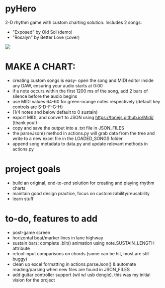 # pyHero
2-D rhythm game with custom charting solution. Includes 2 songs:
- "Exposed" by Old Sol (demo)
- "Rosalyn" by Better Love (cover)

[![](http://img.youtube.com/vi/Wosj12coIN4/0.jpg)](http://www.youtube.com/watch?v=Wosj12coIN4 "pyHero")


# MAKE A CHART:
- creating custom songs is easy- open the song and MIDI editor inside any DAW, ensuring your audio starts at 0:00
- if a note occurs within the first 1200 ms of the song, add 2 bars of silence before the audio begins
- use MIDI values 64-60 for green-orange notes respectively (default key controls are S-D-F-G-H)
- (1/4 notes and below default to 0 sustain)
- export MIDI, and convert to JSON using https://tonejs.github.io/Midi/ (thank you!)
- copy and save the output into a .txt file in JSON_FILES 
- the parseJson() method in actions.py will grab data from the tree and write to a new excel file in the LOADED_SONGS folder
- append song metadata to data.py and update relevant methods in actions.py

# project goals
- build an original, end-to-end solution for creating and playing rhythm charts
- maintain good design practice, focus on customizability/reusability
- learn stuff

# to-do, features to add
- post-game screen
- horizontal beat/marker lines in lane highway
- sustain bars: complete .blit() animation using note.SUSTAIN_LENGTH attribute
- retool input comparisons on chords (some can be hit, most are still buggy)
- clean up excel formatting in actions.parseJson() & automate reading/parsing when new files are found in JSON_FILES
- add guitar controller support (wii w/ usb dongle). this was my initial vision for the project
